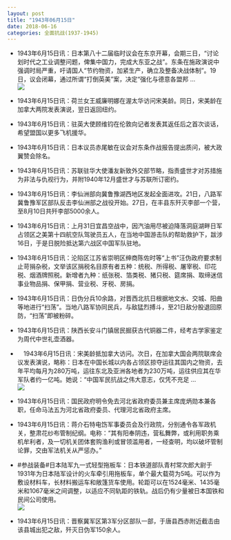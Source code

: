 ```yaml
---
layout: post
title: "1943年06月15日"
date: 2018-06-16
categories: 全面抗战(1937-1945)
---
```


<meta name="referrer" content="no-referrer" />

- 1943年6月15日讯：日本第八十二届临时议会在东京开幕，会期三日，“讨论划时代之工业调整问题，俾集中国力，完成大东亚之战”。东条在施政演说中强调时局严重，吁请国人“节约物资，加紧生产，确立及整备决战体制”。19日，议会闭幕，通过所谓“打倒英美”案，决定“强化与德意各盟邦 ... <br/><img src="https://wx1.sinaimg.cn/large/aca367d8ly1fsdezypcatj20c809zwej.jpg" />

- 1943年6月15日讯：荷兰女王威廉明娜在渥太华访问宋美龄。同日，宋美龄在加拿大两院发表演说，翌日返回纽约。 

- 1943年6月15日讯：驻英大使顾维钧在伦敦向记者发表其返任后之首次谈话，希望盟国以更多飞机援华。 

- 1943年6月15日讯：日本议员赤尾敏在议会对东条作战报告提出质问，被大政翼赞会除名。 

- 1943年6月15日讯：苏联驻华大使潘友新致外交部节略，指责盛世才对苏措施为非法与仇视行为，并附1940年12月盛世才与苏联所订密约。 

- 1943年6月15日讯：李仙洲部向冀鲁豫湖西地区发起全面进攻。21日，八路军冀鲁豫军区部队反击李仙洲部之战役开始。27日，在丰县东歼灭李部一个营，至8月10日共歼李部5000余人。 

- 1943年6月15日讯：上月31日宜昌空战中，因汽油用尽被迫降落洞庭湖畔日军占领区之美第十四航空队驾驶员五人，在当地中国游击队的帮助救护下，跋涉16日，于是日脱险抵达第六战区中国军队驻地。 

- 1943年6月15日讯：沦陷区江苏省崇明区绅商陈佐时等“上书”汪伪政府要求制止苛捐杂税，文举该区捐税名目原有者五种：统税、所得税、屠宰税、印花税、烟酒牌照税。新增者九种：纸张税、箔类税、猪只税、筵席捐、取缔迷信事业物品捐、保甲捐、营业税、牙税、房捐。 

- 1943年6月15日讯：日伪分兵10余路，对晋西北抗日根据地文水、交城、阳曲等地进行“扫荡”。当地八路军协同民兵，与敌猛烈搏斗，至21日敌分股退回原防，“扫荡”即被粉碎。 

- 1943年6月15日讯：陕西长安斗门镇居民掘获古代铜器二件，经考古学家鉴定为周代中世礼壶酒器。 

- 　1943年6月15日讯：宋美龄抵加拿大访问。次日，在加拿大国会两院联席会议发表演说，略称：日本在中国长城以内各占领区掠夺运往其国内之物资，去年平均每月为280万吨，运往东北及亚洲各地者为230万吨，运往供应其在华军队者约一亿吨。她说：“中国军民抗战之伟大意志，仅凭不充足 ... <br/><img src="https://wx2.sinaimg.cn/large/aca367d8ly1fsc0pmw894j20c809zglp.jpg" />

- 1943年6月15日讯：国民政府明令免去河北省政府委员兼主席庞炳勋本兼各职，任命马法五为河北省政府委员、代理河北省政府主席。 

- 1943年6月15日讯：蒋介石特电饬军事委员会及行政院，分别通令各军政机关，整肃花纱布管制纪纲。电称：“其有阳奉阴违，营私舞弊，或利用职务乘机牟利者，及一切机关团体套购渔利或冒领滥用者，一经查明，均以破坏管制论罪，交由军法机关从严惩办。” 

- #参战装备#日本陆军九一式轻型拖板车：日本铁道部队青村常次郎大尉于1931年为日本陆军设计的火车牵引用拖板车，单个最大载荷为5吨。可以作为敷设材料车，长材料搬运车和敞篷货车使用。轮距可以在1524毫米、1435毫米和1067毫米之间调整，以适应不同轨距的铁轨。战后仍有少量被日本国铁和民间公司使用。 <br/><img src="https://wx3.sinaimg.cn/large/aca367d8ly1fsbmu0lj1kj20m80gowlf.jpg" />

- 1943年6月15日讯：晋察冀军区第3军分区部队一部，于唐县西赤附近截击由该县城出犯之敌，歼灭日伪军150余人。 

